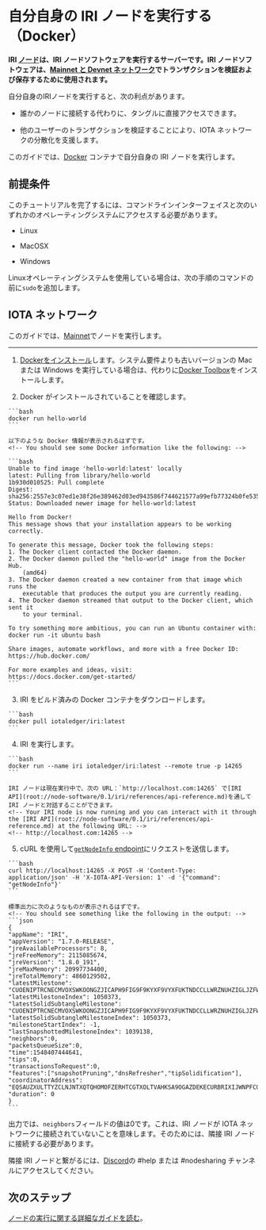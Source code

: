 # 自分自身の IRI ノードを実行する（Docker）
<!-- # Run your own IRI node -->

**IRI [ノード](../network/nodes.md)は、IRI ノードソフトウェアを実行するサーバーです。IRI ノードソフトウェアは、[Mainnet と Devnet ネットワーク](../network/iota-networks.md)でトランザクションを検証および保存するために使用されます。**
<!-- **An IRI [node](../network/nodes.md) is a server that runs the IRI node software. This software is used to validate and store transactions on the [Mainnet and Devnet networks](../network/iota-networks.md).** -->

自分自身のIRIノードを実行すると、次の利点があります。
<!-- By running your own IRI node, you have the following benefits: -->

- 誰かのノードに接続する代わりに、タングルに直接アクセスできます。
<!-- - You have your own direct access to the Tangle instead of having to connect to someone else's node -->
- 他のユーザーのトランザクションを検証することにより、IOTA ネットワークの分散化を支援します。
<!-- - You help the IOTA network to become more distributed by validating other users' transactions -->

このガイドでは、[Docker](https://www.docker.com/) コンテナで自分自身の IRI ノードを実行します。
<!-- In this guide, you run your own IRI node in a [Docker](https://www.docker.com/) container. -->

## 前提条件
<!-- ## Prerequisites -->

このチュートリアルを完了するには、コマンドラインインターフェイスと次のいずれかのオペレーティングシステムにアクセスする必要があります。
<!-- To complete this tutorial, you need access to a command-line interface and one of the following operating systems: -->

- Linux

- MacOSX

- Windows

Linuxオペレーティングシステムを使用している場合は、次の手順のコマンドの前に`sudo`を追加します。
<!-- If you're using a Linux operating system, add `sudo` before the commands in the following steps. -->

## IOTA ネットワーク
<!-- ## IOTA network -->

このガイドでは、[Mainnet](../network/iota-networks.md#mainnet)でノードを実行します。
<!-- In this guide, we run a node on the [Mainnet](../network/iota-networks.md#mainnet). -->

---
1. [Dockerをインストール](https://docs.docker.com/install/#supported-platforms)します。システム要件よりも古いバージョンの Mac または Windows を実行している場合は、代わりに[Docker Toolbox](https://docs.docker.com/toolbox/overview/)をインストールします。
<!-- 1. [Install Docker](https://docs.docker.com/install/#supported-platforms). If you're running a version of Mac or Windows that's older than the system requirements, install the [Docker toolbox](https://docs.docker.com/toolbox/overview/) instead. -->

2. Docker がインストールされていることを確認します。
  <!-- 2. Make sure that Docker is installed -->

    ```bash
    docker run hello-world
    ```

    以下のような Docker 情報が表示されるはずです。
    <!-- You should see some Docker information like the following: -->

    ```bash
    Unable to find image 'hello-world:latest' locally
    latest: Pulling from library/hello-world
    1b930d010525: Pull complete
    Digest: sha256:2557e3c07ed1e38f26e389462d03ed943586f744621577a99efb77324b0fe535
    Status: Downloaded newer image for hello-world:latest

    Hello from Docker!
    This message shows that your installation appears to be working correctly.

    To generate this message, Docker took the following steps:
    1. The Docker client contacted the Docker daemon.
    2. The Docker daemon pulled the "hello-world" image from the Docker Hub.
        (amd64)
    3. The Docker daemon created a new container from that image which runs the
        executable that produces the output you are currently reading.
    4. The Docker daemon streamed that output to the Docker client, which sent it
        to your terminal.

    To try something more ambitious, you can run an Ubuntu container with:
    docker run -it ubuntu bash

    Share images, automate workflows, and more with a free Docker ID:
    https://hub.docker.com/

    For more examples and ideas, visit:
    https://docs.docker.com/get-started/
    ```

3. IRI をビルド済みの Docker コンテナをダウンロードします。
  <!-- 3. Download the pre-built Docker container -->

    ```bash
    docker pull iotaledger/iri:latest
    ```

4. IRI を実行します。
  <!-- 4. Run the IRI -->

    ```bash
    docker run --name iri iotaledger/iri:latest --remote true -p 14265
    ```

    IRI ノードは現在実行中で、次の URL：`http://localhost.com:14265` で[IRI API](root://node-software/0.1/iri/references/api-reference.md)を通して IRI ノードと対話することができます。
    <!-- Your IRI node is now running and you can interact with it through the [IRI API](root://node-software/0.1/iri/references/api-reference.md) at the following URL: -->
    <!-- http://localhost.com:14265 -->

5. cURL を使用して[`getNodeInfo` endpoint](root://node-software/0.1/iri/references/api-reference.md#getNodeInfo)にリクエストを送信します。
  <!-- 5. Use cURL to send a request to the [`getNodeInfo` endpoint](root://node-software/0.1/iri/references/api-reference.md#getNodeInfo) -->
    ```bash
    curl http://localhost:14265 -X POST -H 'Content-Type: application/json' -H 'X-IOTA-API-Version: 1' -d '{"command": "getNodeInfo"}'
    ```

    標準出力に次のようなものが表示されるはずです。
    <!-- You should see something like the following in the output: -->
    ```json
    {
    "appName": "IRI",
    "appVersion": "1.7.0-RELEASE",
    "jreAvailableProcessors": 8,
    "jreFreeMemory": 2115085674,
    "jreVersion": "1.8.0_191",
    "jreMaxMemory": 20997734400,
    "jreTotalMemory": 4860129502,
    "latestMilestone": "CUOENIPTRCNECMVOXSWKOONGZJICAPH9FIG9F9KYXF9VYXFUKTNDCCLLWRZNUHZIGLJZFWPOVCIZA9999",
    "latestMilestoneIndex": 1050373,
    "latestSolidSubtangleMilestone": "CUOENIPTRCNECMVOXSWKOONGZJICAPH9FIG9F9KYXF9VYXFUKTNDCCLLWRZNUHZIGLJZFWPOVCIZA9999",
    "latestSolidSubtangleMilestoneIndex": 1050373,
    "milestoneStartIndex": -1,
    "lastSnapshottedMilestoneIndex": 1039138,
    "neighbors":0,
    "packetsQueueSize":0,
    "time":1548407444641,
    "tips":0,
    "transactionsToRequest":0,
    "features":["snapshotPruning","dnsRefresher","tipSolidification"],
    "coordinatorAddress": "EQSAUZXULTTYZCLNJNTXQTQHOMOFZERHTCGTXOLTVAHKSA9OGAZDEKECURBRIXIJWNPFCQIOVFVVXJVD9",
    "duration": 0
    }
    ```

出力では、`neighbors`フィールドの値は0です。これは、IRI ノードが IOTA ネットワークに接続されていないことを意味します。そのためには、隣接 IRI ノードに接続する必要があります。
<!-- In the output, the value of the `neighbors` field is 0. This means that your node is not connected to an IOTA network. To do so, you need to connect to neighbors. -->

隣接 IRI ノードと繋がるには、[Discord](https://discord.iota.org)の #help または #nodesharing チャンネルにアクセスしてください。
<!-- For help connecting to neighbors, go to the #help or #nodesharing channel on our [Discord](https://discord.iota.org). -->

## 次のステップ
<!-- ## Next steps -->

[ノードの実行に関する詳細なガイドを読む](root://node-software/0.1/iri/introduction/overview.md)。
<!-- [Read more in-depth guides about running a node](root://node-software/0.1/iri/introduction/overview.md). -->
